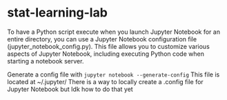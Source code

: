 # stat-learning-lab

To have a Python script execute when you launch Jupyter Notebook for an entire directory, you can use a Jupyter Notebook configuration file (jupyter_notebook_config.py). This file allows you to customize various aspects of Jupyter Notebook, including executing Python code when starting a notebook server.

Generate a config file with ```jupyter notebook --generate-config```
This file is located at ~/.jupyter/
There is a way to locally create a .config file for Jupyter Notebook but Idk how to do that yet

